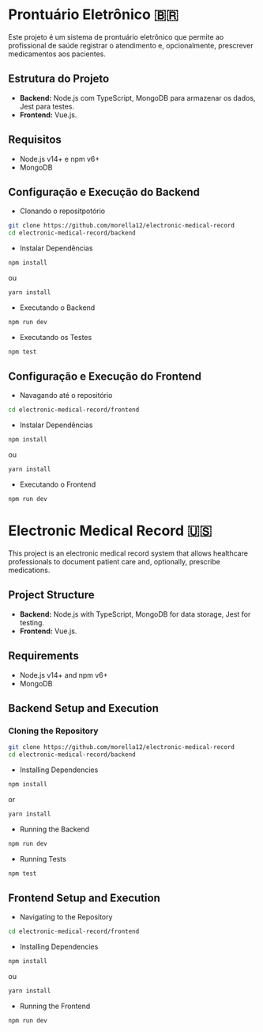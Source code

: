 # Prontuário Eletrônico 🇧🇷

Este projeto é um sistema de prontuário eletrônico que permite ao profissional de saúde registrar o atendimento e, opcionalmente, prescrever medicamentos aos pacientes.

## Estrutura do Projeto
*  **Backend:** Node.js com TypeScript, MongoDB para armazenar os dados, Jest para testes.
*  **Frontend:** Vue.js.

## Requisitos
* Node.js v14+ e npm v6+
* MongoDB

## Configuração e Execução do Backend
* Clonando o repositpotório
```bash
git clone https://github.com/morella12/electronic-medical-record
cd electronic-medical-record/backend
```

* Instalar Dependências
```bash
npm install
```
ou
```bash
yarn install
```
* Executando o Backend
```bash
npm run dev
```

* Executando os Testes
```bash
npm test
```

## Configuração e Execução do Frontend
* Navagando até o repositório
```bash
cd electronic-medical-record/frontend
```

* Instalar Dependências
```bash
npm install
```
ou
```bash
yarn install
```
* Executando o Frontend
```bash
npm run dev
```

# Electronic Medical Record 🇺🇸

This project is an electronic medical record system that allows healthcare professionals to document patient care and, optionally, prescribe medications.

## Project Structure
* **Backend:** Node.js with TypeScript, MongoDB for data storage, Jest for testing.
* **Frontend:** Vue.js.

## Requirements
* Node.js v14+ and npm v6+
* MongoDB

## Backend Setup and Execution

### Cloning the Repository
```bash
git clone https://github.com/morella12/electronic-medical-record
cd electronic-medical-record/backend
```

* Installing Dependencies
```bash
npm install
```
or
```bash
yarn install
```
* Running the Backend
```bash
npm run dev
```

* Running Tests
```bash
npm test
```

## Frontend Setup and Execution
* Navigating to the Repository
```bash
cd electronic-medical-record/frontend
```

* Installing Dependencies
```bash
npm install
```
ou
```bash
yarn install
```
* Running the Frontend
```bash
npm run dev
```
